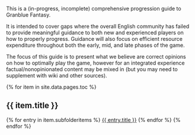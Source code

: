 This is a (in-progress, incomplete) comprehensive progression guide to Granblue Fantasy.

It is intended to cover gaps where the overall English community has failed to provide meaningful guidance to both new and experienced players on how to properly progress. Guidance will also focus on efficient resource expenditure throughout both the early, mid, and late phases of the game.

The focus of this guide is to present what we believe are correct opinions on how to optimally play the game, however for an integrated experience factual/nonopinionated content may be mixed in (but you may need to supplement with wiki and other sources).

<div>
    {% for item in site.data.pages.toc %}
    <h2>{{ item.title }}</h2>
        {% for entry in item.subfolderitems %}
            <a href="{{ entry.url }}">{{ entry.title }}</a>
        {% endfor %}
    {% endfor %}
</div>